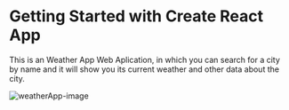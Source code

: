 # Getting Started with Create React App

This is an Weather App Web Aplication, in which you can search for a city by name and it will show you its current weather and other data about the city.

<img src="" alt="weatherApp-image"/>
